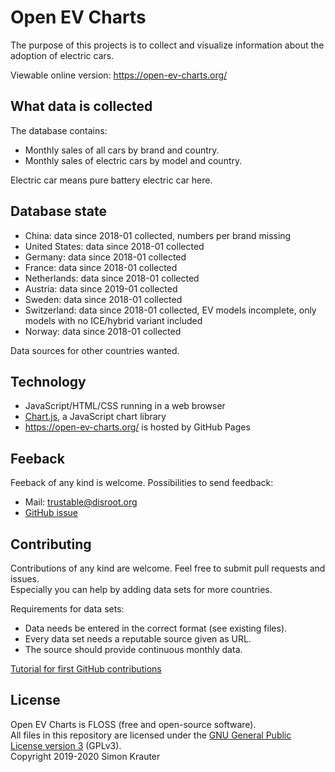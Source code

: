 Open EV Charts
==============

The purpose of this projects is to collect and visualize information about the adoption of electric cars.

Viewable online version: https://open-ev-charts.org/

What data is collected
----------------------

The database contains:

- Monthly sales of all cars by brand and country.
- Monthly sales of electric cars by model and country.

Electric car means pure battery electric car here.

Database state
--------------

- China: data since 2018-01 collected, numbers per brand missing
- United States: data since 2018-01 collected
- Germany: data since 2018-01 collected
- France: data since 2018-01 collected
- Netherlands: data since 2018-01 collected
- Austria: data since 2019-01 collected
- Sweden: data since 2018-01 collected
- Switzerland: data since 2018-01 collected, EV models incomplete, only models with no ICE/hybrid variant included
- Norway: data since 2018-01 collected

Data sources for other countries wanted.

Technology
----------

- JavaScript/HTML/CSS running in a web browser
- [Chart.js](https://www.chartjs.org/), a JavaScript chart library
- https://open-ev-charts.org/ is hosted by GitHub Pages

Feeback
-------

Feeback of any kind is welcome. Possibilities to send feedback:
- Mail: trustable@disroot.org
- [GitHub issue](https://github.com/trustable-code/Open-EV-Charts/issues/new)

Contributing
------------

Contributions of any kind are welcome. Feel free to submit pull requests and issues.<br>
Especially you can help by adding data sets for more countries.<br>

Requirements for data sets:
- Data needs be entered in the correct format (see existing files).
- Every data set needs a reputable source given as URL.
- The source should provide continuous monthly data.

[Tutorial for first GitHub contributions](https://github.com/firstcontributions/first-contributions/blob/master/README.md)

License
-------

Open EV Charts is FLOSS (free and open-source software).<br>
All files in this repository are licensed under the [GNU General Public License version 3](https://opensource.org/licenses/GPL-3.0) (GPLv3).<br>
Copyright 2019-2020 Simon Krauter
